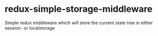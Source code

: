 # redux-simple-storage-middleware
Simple redux middleware which will store the current state tree in either session- or localstorage
